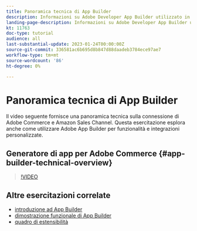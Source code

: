 ```yaml
---
title: Panoramica tecnica di App Builder
description: Informazioni su Adobe Developer App Builder utilizzato in Adobe Commerce con una panoramica tecnica
landing-page-description: Informazioni su Adobe Developer App Builder utilizzato in Adobe Commerce con una panoramica tecnica
kt: 11763
doc-type: tutorial
audience: all
last-substantial-update: 2023-01-24T00:00:00Z
source-git-commit: 336581ac6b695d8b847d88daadeb3784ece97ae7
workflow-type: tm+mt
source-wordcount: '86'
ht-degree: 0%

---
```



# Panoramica tecnica di App Builder

Il video seguente fornisce una panoramica tecnica sulla connessione di Adobe Commerce e Amazon Sales Channel. Questa esercitazione esplora anche come utilizzare Adobe App Builder per funzionalità e integrazioni personalizzate.


## Generatore di app per Adobe Commerce {#app-builder-technical-overview}

>[!VIDEO](https://video.tv.adobe.com/v/3413512)


## Altre esercitazioni correlate

- [introduzione ad App Builder](../app-builder/introduction-to-app-builder.md)
- [dimostrazione funzionale di App Builder](../app-builder/app-builder-functional-demonstration.md)
- [quadro di estensibilità](../app-builder/extensibility-framework-commerce-eventing.md)
